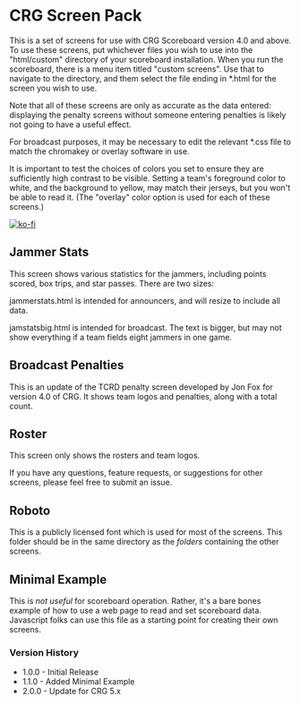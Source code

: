 # CRG Screen Pack

This is a set of screens for use with CRG Scoreboard version 4.0 and above.  To use these screens, put whichever files you wish to use into the "html/custom" directory of your scoreboard installation.  When you run the scoreboard, there is a menu item titled "custom screens".  Use that to navigate to the directory, and them select the file ending in \*.html for the screen you wish to use.

Note that all of these screens are only as accurate as the data entered: displaying the penalty screens without someone entering penalties is likely not going to have a useful effect.

For broadcast purposes, it may be necessary to edit the relevant \*.css file to match the chromakey or overlay software in use.

It is important to test the choices of colors you set to ensure they are sufficiently high contrast to be visible.  Setting a team's foreground color to white, and the background to yellow, may match their jerseys, but you won't be able to read it. (The "overlay" color option is used for each of these screens.)

[![ko-fi](https://www.ko-fi.com/img/githubbutton_sm.svg)](https://ko-fi.com/J3J11GKIZ)

## Jammer Stats

This screen shows various statistics for the jammers, including points scored, box trips, and star passes.  There are two sizes:

jammerstats.html is intended for announcers, and will resize to include all data.

jamstatsbig.html is intended for broadcast.  The text is bigger, but may not show everything if a team fields eight jammers in one game.

## Broadcast Penalties

This is an update of the TCRD penalty screen developed by Jon Fox for version 4.0 of CRG.  It shows team logos and penalties, along with a total count.

## Roster

This screen only shows the rosters and team logos.

If you have any questions, feature requests, or suggestions for other screens, please feel free to submit an issue.

## Roboto

This is a publicly licensed font which is used for most of the screens. This folder should be in the same directory as the _folders_ containing the other screens.

## Minimal Example

This is _not useful_ for scoreboard operation.  Rather, it's a bare bones example of how to use a web page to read and set scoreboard data.  Javascript folks can use this file as a starting point for creating their own screens.

### Version History
* 1.0.0 - Initial Release
* 1.1.0 - Added Minimal Example
* 2.0.0 - Update for CRG 5.x
